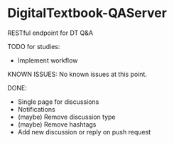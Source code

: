 # DigitalTextbook-QAServer
RESTful endpoint for DT Q&amp;A

TODO for studies:
* Implement workflow

KNOWN ISSUES:
No known issues at this point.

DONE:
* Single page for discussions
* Notifications
* (maybe) Remove discussion type
* (maybe) Remove hashtags
* Add new discussion or reply on push request
